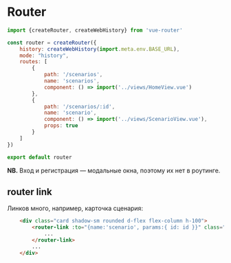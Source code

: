 # Router

``` javascript
import {createRouter, createWebHistory} from 'vue-router'

const router = createRouter({
    history: createWebHistory(import.meta.env.BASE_URL),
    mode: "history",
    routes: [
        {
            path: '/scenarios',
            name: 'scenarios',
            component: () => import('../views/HomeView.vue')
        },
        {
            path: '/scenarios/:id',
            name: 'scenario',
            component: () => import('../views/ScenarioView.vue'),
            props: true
        }
    ]
})

export default router
```

**NB.** Вход и регистрация — модальные окна, поэтому их нет в роутинге.

## router link

Линков много, например, карточка сценария:

``` html
    <div class="card shadow-sm rounded d-flex flex-column h-100">
        <router-link :to="{name:'scenario', params:{ id: id }}" class="card-body row flex-grow-1 p-0">
            ...
        </router-link>
        ...
    </div>
```